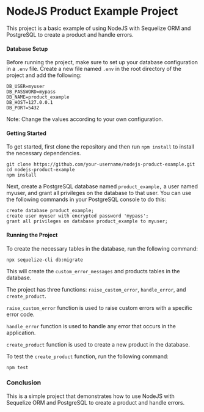 # NodeJS Product Example Project

This project is a basic example of using NodeJS with Sequelize ORM and PostgreSQL to create a product and handle errors.

#### Database Setup

Before running the project, make sure to set up your database configuration in a `.env` file. Create a new file named `.env` in the root directory of the project and add the following:

```
DB_USER=myuser
DB_PASSWORD=mypass
DB_NAME=product_example
DB_HOST=127.0.0.1
DB_PORT=5432
```

Note: Change the values according to your own configuration.

#### Getting Started

To get started, first clone the repository and then run `npm install` to install the necessary dependencies.

```
git clone https://github.com/your-username/nodejs-product-example.git
cd nodejs-product-example
npm install
```

Next, create a PostgreSQL database named `product_example,` a user named myuser, and grant all privileges on the database to that user. You can use the following commands in your PostgreSQL console to do this:

```
create database product_example;
create user myuser with encrypted password 'mypass';
grant all privileges on database product_example to myuser;
```

#### Running the Project

To create the necessary tables in the database, run the following command:

```
npx sequelize-cli db:migrate
```

This will create the `custom_error_messages` and products tables in the database.

The project has three functions: `raise_custom_error`, `handle_error`, and `create_product`.

`raise_custom_error` function is used to raise custom errors with a specific error code.

`handle_error` function is used to handle any error that occurs in the application.

`create_product` function is used to create a new product in the database.

To test the `create_product` function, run the following command:

```
npm test
```

### Conclusion

This is a simple project that demonstrates how to use NodeJS with Sequelize ORM and PostgreSQL to create a product and handle errors.